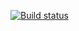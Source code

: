 [![Build status](https://ci.appveyor.com/api/projects/status/scb9e8ro7sd77qgw?svg=true)](https://ci.appveyor.com/project/ElenaSergeevnaKhot/rest)
